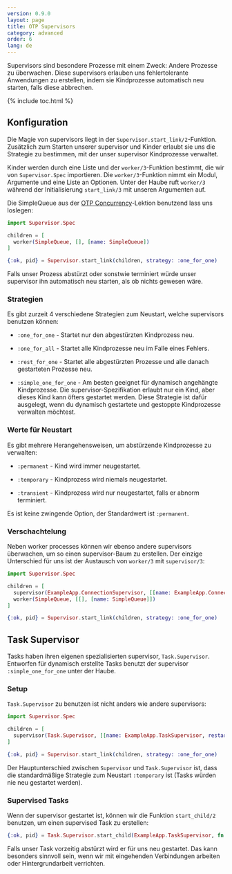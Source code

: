 ```yaml
---
version: 0.9.0
layout: page
title: OTP Supervisors
category: advanced
order: 6
lang: de
---
```


Supervisors sind besondere Prozesse mit einem Zweck: Andere Prozesse zu überwachen. Diese supervisors erlauben uns fehlertolerante Anwendungen zu erstellen, indem sie Kindprozesse automatisch neu starten, falls diese abbrechen.

{% include toc.html %}

## Konfiguration

Die Magie von supervisors liegt in der `Supervisor.start_link/2`-Funktion. Zusätzlich zum Starten unserer supervisor und Kinder erlaubt sie uns die Strategie zu bestimmen, mit der unser supervisor Kindprozesse verwaltet.

Kinder werden durch eine Liste und der `worker/3`-Funktion bestimmt, die wir von `Supervisor.Spec` importieren.  Die `worker/3`-Funktion nimmt ein Modul, Argumente und eine Liste an Optionen. Unter der Haube ruft `worker/3` während der Initialisierung `start_link/3` mit unseren Argumenten auf.

Die SimpleQueue aus der [OTP Concurrency](../../advanced/otp-concurrency)-Lektion benutzend lass uns loslegen:

```elixir
import Supervisor.Spec

children = [
  worker(SimpleQueue, [], [name: SimpleQueue])
]

{:ok, pid} = Supervisor.start_link(children, strategy: :one_for_one)
```

Falls unser Prozess abstürzt oder sonstwie terminiert würde unser supervisor ihn automatisch neu starten, als ob nichts gewesen wäre.

### Strategien

Es gibt zurzeit 4 verschiedene Strategien zum Neustart, welche supervisors benutzen können:

+ `:one_for_one` - Startet nur den abgestürzten Kindprozess neu.

+ `:one_for_all` - Startet alle Kindprozesse neu im Falle eines Fehlers.

+ `:rest_for_one` - Startet alle abgestürzten Prozesse und alle danach gestarteten Prozesse neu.

+ `:simple_one_for_one` - Am besten geeignet für dynamisch angehängte Kindprozesse. Die supervisor-Spezifikation erlaubt nur ein Kind, aber dieses Kind kann öfters gestartet werden. Diese Strategie ist dafür ausgelegt, wenn du dynamisch gestartete und gestoppte Kindprozesse verwalten möchtest.

### Werte für Neustart

Es gibt mehrere Herangehensweisen, um abstürzende Kindprozesse zu verwalten:

+ `:permanent` - Kind wird immer neugestartet.

+ `:temporary` - Kindprozess wird niemals neugestartet.

+ `:transient` - Kindprozess wird nur neugestartet, falls er abnorm terminiert.

Es ist keine zwingende Option, der Standardwert ist `:permanent`.

### Verschachtelung

Neben worker processes können wir ebenso andere supervisors überwachen, um so einen supervisor-Baum zu erstellen. Der einzige Unterschied für uns ist der Austausch von `worker/3` mit `supervisor/3`:

```elixir
import Supervisor.Spec

children = [
  supervisor(ExampleApp.ConnectionSupervisor, [[name: ExampleApp.ConnectionSupervisor]]),
  worker(SimpleQueue, [[], [name: SimpleQueue]])
]

{:ok, pid} = Supervisor.start_link(children, strategy: :one_for_one)
```

## Task Supervisor

Tasks haben ihren eigenen spezialisierten supervisor, `Task.Supervisor`. Entworfen für dynamisch erstellte Tasks benutzt der supervisor `:simple_one_for_one` unter der Haube.

### Setup

`Task.Supervisor` zu benutzen ist nicht anders wie andere supervisors:

```elixir
import Supervisor.Spec

children = [
  supervisor(Task.Supervisor, [[name: ExampleApp.TaskSupervisor, restart: :transient]]),
]

{:ok, pid} = Supervisor.start_link(children, strategy: :one_for_one)
```

Der Hauptunterschied zwischen `Supervisor` und `Task.Supervisor` ist, dass die standardmäßige Strategie zum Neustart `:temporary` ist (Tasks würden nie neu gestartet werden).

### Supervised Tasks

Wenn der supervisor gestartet ist, können wir die Funktion `start_child/2` benutzen, um einen supervised Task zu erstellen:

```elixir
{:ok, pid} = Task.Supervisor.start_child(ExampleApp.TaskSupervisor, fn -> background_work end)
```

Falls unser Task vorzeitig abstürzt wird er für uns neu gestartet. Das kann besonders sinnvoll sein, wenn wir mit eingehenden Verbindungen arbeiten oder Hintergrundarbeit verrichten.
